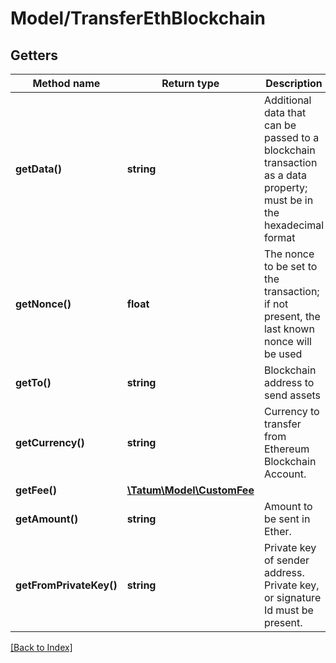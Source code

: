 # Model/TransferEthBlockchain

## Getters

Method name | Return type | Description | Notes
------------ | ------------- | ------------- | -------------
**getData()** | **string** | Additional data that can be passed to a blockchain transaction as a data property; must be in the hexadecimal format | [optional]
**getNonce()** | **float** | The nonce to be set to the transaction; if not present, the last known nonce will be used | [optional]
**getTo()** | **string** | Blockchain address to send assets |
**getCurrency()** | **string** | Currency to transfer from Ethereum Blockchain Account. |
**getFee()** | [**\Tatum\Model\CustomFee**](CustomFee.md) |  | [optional]
**getAmount()** | **string** | Amount to be sent in Ether. |
**getFromPrivateKey()** | **string** | Private key of sender address. Private key, or signature Id must be present. |

[[Back to Index]](../index.md)
